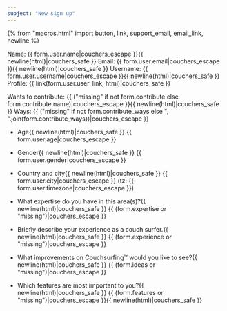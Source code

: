 ```yaml
---
subject: "New sign up"
---
```


{% from "macros.html" import button, link, support_email, email_link, newline %}

Name: {{ form.user.name|couchers_escape }}{{ newline(html)|couchers_safe }}
Email: {{ form.user.email|couchers_escape }}{{ newline(html)|couchers_safe }}
Username: {{ form.user.username|couchers_escape }}{{ newline(html)|couchers_safe }}
Profile: {{ link(form.user.user_link, html)|couchers_safe }}

Wants to contribute: {{ ("missing" if not form.contribute else form.contribute.name)|couchers_escape }}{{ newline(html)|couchers_safe }}
Ways: {{ ("missing" if not form.contribute_ways else ", ".join(form.contribute_ways))|couchers_escape }}

* Age{{ newline(html)|couchers_safe }}
{{ form.user.age|couchers_escape }}

* Gender{{ newline(html)|couchers_safe }}
{{ form.user.gender|couchers_escape }}

* Country and city{{ newline(html)|couchers_safe }}
{{ form.user.city|couchers_escape }} (tz: {{ form.user.timezone|couchers_escape }})

* What expertise do you have in this area(s)?{{ newline(html)|couchers_safe }}
{{ (form.expertise or "missing")|couchers_escape }}

* Briefly describe your experience as a couch surfer.{{ newline(html)|couchers_safe }}
{{ (form.experience or "missing")|couchers_escape }}

* What improvements on Couchsurfing™ would you like to see?{{ newline(html)|couchers_safe }}
{{ (form.ideas or "missing")|couchers_escape }}

* Which features are most important to you?{{ newline(html)|couchers_safe }}
{{ (form.features or "missing")|couchers_escape }}{{ newline(html)|couchers_safe }}
